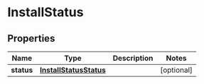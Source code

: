

# InstallStatus

## Properties

Name | Type | Description | Notes
------------ | ------------- | ------------- | -------------
**status** | [**InstallStatusStatus**](InstallStatusStatus.md) |  |  [optional]




